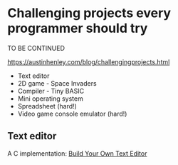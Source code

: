 # Challenging projects every programmer should try

TO BE CONTINUED

https://austinhenley.com/blog/challengingprojects.html

- Text editor
- 2D game - Space Invaders
- Compiler - Tiny BASIC
- Mini operating system
- Spreadsheet (hard!)
- Video game console emulator (hard!)

## Text editor

A C implementation: [Build Your Own Text Editor](https://viewsourcecode.org/snaptoken/kilo/)
